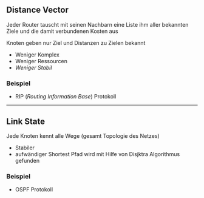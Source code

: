 ## Distance Vector
Jeder Router tauscht mit seinen Nachbarn eine Liste ihm aller bekannten Ziele und die damit verbundenen Kosten aus

Knoten geben nur Ziel und Distanzen zu Zielen bekannt
- Weniger Komplex 
- Weniger Ressourcen 
- *Weniger Stabil*
### Beispiel 
- RIP (*Routing Information Base*) Protokoll

---


## Link State 
Jede Knoten kennt alle Wege (gesamt Topologie des Netzes)
- Stabiler 
- aufwändiger
Shortest Pfad wird mit Hilfe von Disjktra Algorithmus gefunden

### Beispiel 
- OSPF Protokoll